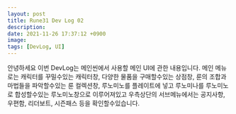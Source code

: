 ```yaml
---
layout: post
title: Rune31 Dev Log 02
description:
date: 2021-11-26 17:37:12 +0900
image:
tags: [DevLog, UI]
---
```

안녕하세요 이번 DevLog는 메인씬에서 사용할 메인 UI에 관한 내용입니다.
메인 메뉴로는 캐릭터를 꾸밀수있는 캐릭터창, 다양한 물품을 구매할수있는 상점창, 룬의 조합과 마법들을 파악할수있는 룬 컬렉션창, 루노미노를 플레이트에 넣고 루노미나를 루노미노로 합성할수있는 루노미노창으로 이루어져있고 우측상단의 서브메뉴에서는 공지사항, 우편함, 리더보트, 시즌패스 등을 확인할수있습니다.